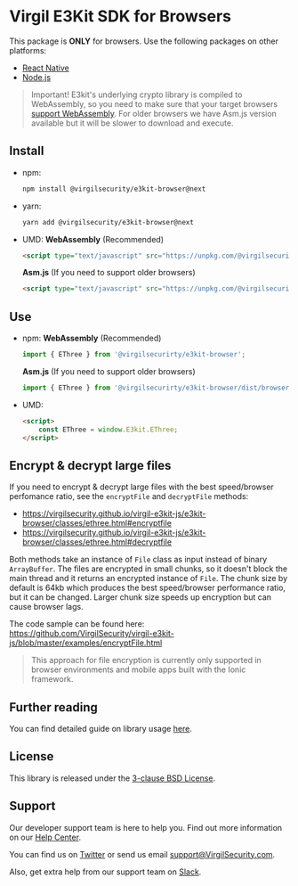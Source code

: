 # Virgil E3Kit SDK for Browsers
This package is **ONLY** for browsers. Use the following packages on other platforms:
- [React Native](https://github.com/VirgilSecurity/virgil-e3kit-js/tree/master/packages/e3kit-native)
- [Node.js](https://github.com/VirgilSecurity/virgil-e3kit-js/tree/master/packages/e3kit-node)

> Important! E3kit's underlying crypto library is compiled to WebAssembly, so you need to make sure that your target browsers [support WebAssembly](https://caniuse.com/#search=WebAssembly). For older browsers we have Asm.js version available but it will be slower to download and execute.

## Install
- npm:
  ```sh
  npm install @virgilsecurity/e3kit-browser@next
  ```
- yarn:
  ```sh
  yarn add @virgilsecurity/e3kit-browser@next
  ```
- UMD:
  **WebAssembly** (Recommended)
  ```html
  <script type="text/javascript" src="https://unpkg.com/@virgilsecurity/e3kit-browser@next/dist/browser.umd.js"></script>
  ```

  **Asm.js** (If you need to support older browsers)
  ```html
  <script type="text/javascript" src="https://unpkg.com/@virgilsecurity/e3kit-browser@next/dist/browser.asmjs.umd.js"></script>
  ```

## Use
- npm:
  **WebAssembly** (Recommended)

  ```javascript
  import { EThree } from '@virgilsecurirty/e3kit-browser';
  ```

  **Asm.js** (If you need to support older browsers)
  ```javascript
  import { EThree } from '@virgilsecurirty/e3kit-browser/dist/browser.asmjs.es';
  ```

- UMD:
  ```html
  <script>
      const EThree = window.E3kit.EThree;
  </script>
  ```
  
## Encrypt & decrypt large files

If you need to encrypt & decrypt large files with the best speed/browser perfomance ratio, see the `encryptFile` and `decryptFile` methods:
- https://virgilsecurity.github.io/virgil-e3kit-js/e3kit-browser/classes/ethree.html#encryptfile
- https://virgilsecurity.github.io/virgil-e3kit-js/e3kit-browser/classes/ethree.html#decryptfile

Both methods take an instance of `File` class as input instead of binary `ArrayBuffer`.
The files are encrypted in small chunks, so it doesn't block the main thread and it returns an encrypted instance of `File`. The chunk size by default is 64kb which produces the best speed/browser performance ratio, but it can be changed. Larger chunk size speeds up encryption but can cause browser lags.

The code sample can be found here: https://github.com/VirgilSecurity/virgil-e3kit-js/blob/master/examples/encryptFile.html

> This approach for file encryption is currently only supported in browser environments and mobile apps built with the Ionic framework. 

## Further reading
You can find detailed guide on library usage [here](https://github.com/VirgilSecurity/virgil-e3kit-js).

## License
This library is released under the [3-clause BSD License](LICENSE).

## Support
Our developer support team is here to help you. Find out more information on our [Help Center](https://help.virgilsecurity.com).

You can find us on [Twitter](https://twitter.com/VirgilSecurity) or send us email support@VirgilSecurity.com.

Also, get extra help from our support team on [Slack](https://virgilsecurity.com/join-community).
